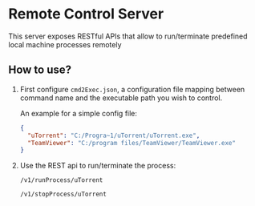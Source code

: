 # Remote Control Server

This server exposes RESTful APIs that allow to run/terminate predefined local machine processes remotely

## How to use?

1. First configure `cmd2Exec.json`, a configuration file mapping between command name and the executable path you wish to control.
    
    An example for a simple config file: 
   ```json
   {
     "uTorrent": "C:/Progra~1/uTorrent/uTorrent.exe",
     "TeamViewer": "C:/program files/TeamViewer/TeamViewer.exe"
   }
   ```
   
1. Use the REST api to run/terminate the process:
    
    `/v1/runProcess/uTorrent`
    
    `/v1/stopProcess/uTorrent`
